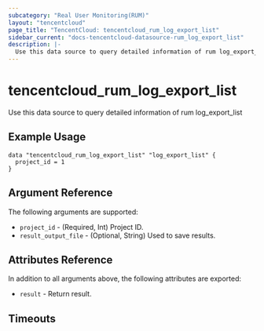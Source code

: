 ```yaml
---
subcategory: "Real User Monitoring(RUM)"
layout: "tencentcloud"
page_title: "TencentCloud: tencentcloud_rum_log_export_list"
sidebar_current: "docs-tencentcloud-datasource-rum_log_export_list"
description: |-
  Use this data source to query detailed information of rum log_export_list
---
```


# tencentcloud_rum_log_export_list

Use this data source to query detailed information of rum log_export_list

## Example Usage

```hcl
data "tencentcloud_rum_log_export_list" "log_export_list" {
  project_id = 1
}
```

## Argument Reference

The following arguments are supported:

* `project_id` - (Required, Int) Project ID.
* `result_output_file` - (Optional, String) Used to save results.

## Attributes Reference

In addition to all arguments above, the following attributes are exported:

* `result` - Return result.


## Timeouts

<no value>


